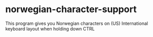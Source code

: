 # norwegian-character-support
This program gives you Norwegian characters on (US) International keyboard layout when holding down CTRL
